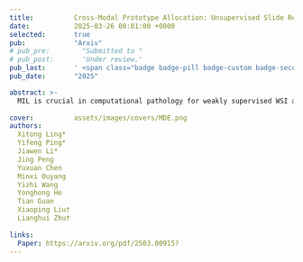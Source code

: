 ```yaml
---
title:          Cross-Modal Prototype Allocation: Unsupervised Slide Representation Learning via Patch-Text Contrast in Computational Pathology
date:           2025-03-26 00:01:00 +0800
selected:       true
pub:            "Arxiv"
# pub_pre:        "Submitted to "
# pub_post:       'Under review.'
pub_last:       ' <span class="badge badge-pill badge-custom badge-secondary">Conference</span>'
pub_date:       "2025"

abstract: >-
  MIL is crucial in computational pathology for weakly supervised WSI analysis, but long-tailed distributions cause class imbalance issues. We propose an ensemble learning method with shared aggregators and consistency constraints to reduce class imbalance impact. Additionally, we introduce a multimodal distillation framework using pre-trained text encoders to enhance feature extraction. Our method, MDE-MIL, integrates multiple expert branches and achieves superior performance on Camelyon+-LT and PANDA-LT datasets.
  
cover:          assets/images/covers/MDE.png
authors:
  Xitong Ling*
  Yifeng Ping*
  Jiawen Li*
  Jing Peng
  Yuxuan Chen
  Minxi Ouyang
  Yizhi Wang
  Yonghong He
  Tian Guan
  Xiaoping Liu†
  Lianghui Zhu†
  
links:
  Paper: https://arxiv.org/pdf/2503.00915?
---
```



